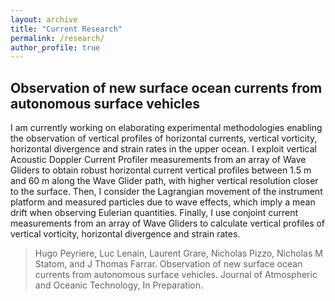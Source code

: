 ```yaml
---
layout: archive
title: "Current Research"
permalink: /research/
author_profile: true
---
```


## Observation of new surface ocean currents from autonomous surface vehicles

I am currently working on elaborating experimental methodologies enabling the observation of vertical profiles of horizontal currents, vertical vorticity, horizontal divergence and strain rates in the upper ocean. I exploit vertical Acoustic Doppler Current Profiler measurements from an array of Wave Gliders to obtain robust horizontal current vertical profiles between 1.5 m and 60 m along the Wave Glider path, with higher vertical resolution closer to the surface. Then, I consider the Lagrangian movement of the instrument platform and measured particles due to wave effects, which imply a mean drift when observing Eulerian quantities. Finally, I use conjoint current measurements from an array of Wave Gliders to calculate vertical profiles of vertical vorticity, horizontal divergence and strain rates.

> Hugo Peyriere, Luc Lenain, Laurent Grare, Nicholas Pizzo, Nicholas M Statom, and J Thomas Farrar. Observation of new surface ocean currents from autonomous surface vehicles. Journal of Atmospheric and Oceanic Technology, In Preparation.

